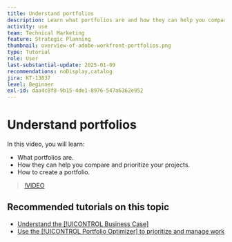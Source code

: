 ```yaml
---
title: Understand portfolios
description: Learn what portfolios are and how they can help you compare and prioritize your projects.
activity: use
team: Technical Marketing
feature: Strategic Planning
thumbnail: overview-of-adobe-workfront-portfolios.png
type: Tutorial
role: User
last-substantial-update: 2025-01-09
recommendations: noDisplay,catalog
jira: KT-13837
level: Beginner
exl-id: daa4c8f8-9b15-4de1-8976-547a6362e952
---
```

# Understand portfolios

In this video, you will learn:

* What portfolios are.
* How they can help you compare and prioritize your projects.
* How to create a portfolio.

>[!VIDEO](https://video.tv.adobe.com/v/3442807/?quality=12&learn=on&enablevpops)

## Recommended tutorials on this topic

* [Understand the [!UICONTROL Business Case]](/help/portfolios-and-programs/introduction-to-the-business-case.md)
* [Use the [!UICONTROL Portfolio Optimizer] to prioritize and manage work](/help/portfolios-and-programs/prioritize-and-manage-work-with-portfolios.md)

